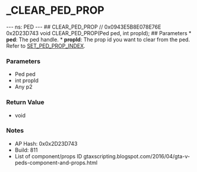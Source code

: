 # _CLEAR_PED_PROP

--- ns: PED --- ## CLEAR_PED_PROP  // 0x0943E5B8E078E76E 0x2D23D743 void CLEAR_PED_PROP(Ped ped, int propId);  ## Parameters * **ped**: The ped handle. * **propId**: The prop id you want to clear from the ped. Refer to [SET_PED_PROP_INDEX](#_0x93376B65A266EB5F).

### Parameters
* Ped ped
* int propId
* Any p2

### Return Value
* void

### Notes
* AP Hash: 0x0x2D23D743
* Build: 811
* List of component/props ID
gtaxscripting.blogspot.com/2016/04/gta-v-peds-component-and-props.html

